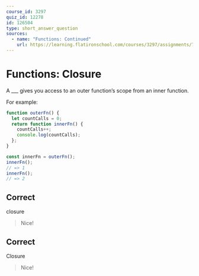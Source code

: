 ```yaml
---
course_id: 3297
quiz_id: 12278
id: 126504
type: short_answer_question
sources:
  - name: "Functions: Continued"
    url: https://learning.flatironschool.com/courses/3297/assignments/73913?module_item_id=143565
---
```


# Functions: Closure

A \_\_\_ gives you access to an outer function’s scope from an inner function.

For example:

```javascript
function outerFn() {
  let countCalls = 0;
  return function innerFn() {
    countCalls++;
    console.log(countCalls);
  };
}

const innerFn = outerFn();
innerFn();
// => 1
innerFn();
// => 2
```

## Correct

closure

> Nice!

## Correct

Closure

> Nice!
